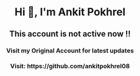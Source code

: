 <h1 align="center">Hi 👋, I'm Ankit Pokhrel</h1>
<h2 align="center">This account is not active now !!</h2>



<h3 align="center">Visit my Original Account for latest updates</h3>
<h3 align="center">Visit: https://github.com/ankitpokhrel08</h3>
